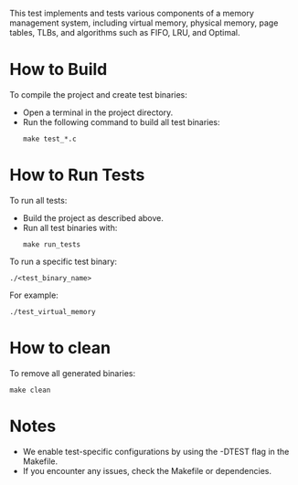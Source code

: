 This test implements and tests various components of a memory management system, including virtual memory, physical memory, page tables, TLBs, and algorithms such as FIFO, LRU, and Optimal.
# How to Build
To compile the project and create test binaries:
- Open a terminal in the project directory.
- Run the following command to build all test binaries:
    ```
    make test_*.c
    ```

# How to Run Tests
To run all tests:
- Build the project as described above.
- Run all test binaries with:
    ```
    make run_tests
    ```

To run a specific test binary:
```
./<test_binary_name>
```

For example:
```
./test_virtual_memory
```

# How to clean
To remove all generated binaries:
```
make clean
```

# Notes
- We enable test-specific configurations by using the -DTEST flag in the Makefile.
- If you encounter any issues, check the Makefile or dependencies.